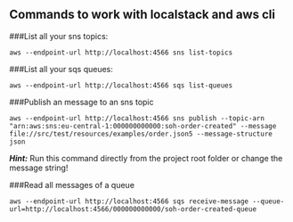 ## Commands to work with localstack and aws cli

###List all your sns topics:
```shell
aws --endpoint-url http://localhost:4566 sns list-topics
```

###List all your sqs queues:
```shell
aws --endpoint-url http://localhost:4566 sqs list-queues
```

###Publish an message to an sns topic
```shell
aws --endpoint-url http://localhost:4566 sns publish --topic-arn "arn:aws:sns:eu-central-1:000000000000:soh-order-created" --message file://src/test/resources/examples/order.json5 --message-structure json
```
**_Hint:_** Run this command directly from the project root folder or change the message string!

###Read all messages of a queue
```shell
aws --endpoint-url http://localhost:4566 sqs receive-message --queue-url=http://localhost:4566/000000000000/soh-order-created-queue
```

